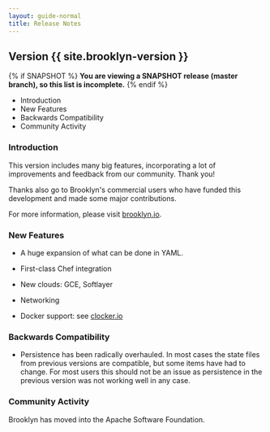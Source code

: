 ```yaml
---
layout: guide-normal
title: Release Notes
---
```


## Version {{ site.brooklyn-version }}

{% if SNAPSHOT %}
**You are viewing a SNAPSHOT release (master branch), so this list is incomplete.**
{% endif %}

* Introduction
* New Features
* Backwards Compatibility
* Community Activity

### Introduction

This version includes many big features,
incorporating a lot of improvements and feedback from our community. Thank you!

Thanks also go to Brooklyn's commercial users who have funded this development and
made some major contributions. 

For more information, please visit [brooklyn.io](http://brooklyn.io).


### New Features

* A huge expansion of what can be done in YAML.

* First-class Chef integration

* New clouds:  GCE, Softlayer

* Networking

* Docker support:  see [clocker.io](http://clocker.io)


### Backwards Compatibility

* Persistence has been radically overhauled. In most cases the state files from previous versions are compatible,
  but some items have had to change. For most users this should not be an issue as persistence in the previous version
  was not working well in any case. 


### Community Activity

Brooklyn has moved into the Apache Software Foundation.
